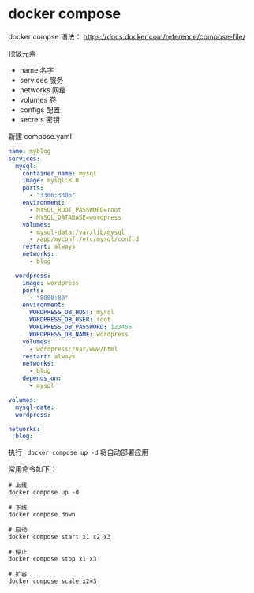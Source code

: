 # docker compose

docker compse 语法： https://docs.docker.com/reference/compose-file/

顶级元素

- name 名字
- services 服务
- networks 网络
- volumes 卷
- configs 配置
- secrets 密钥

新建 compose.yaml

```yaml
name: myblog
services: 
  mysql: 
    container_name: mysql
    image: mysql:8.0
    ports:
      - "3306:3306"
    environment:
      - MYSQL_ROOT_PASSWORD=root
      - MYSQL_DATABASE=wordpress
    volumes:
      - mysql-data:/var/lib/mysql
      - /app/myconf:/etc/mysql/conf.d
    restart: always
    networks:
      - blog

  wordpress:
    image: wordpress
    ports:
      - "8080:80"
    environment:
      WORDPRESS_DB_HOST: mysql
      WORDPRESS_DB_USER: root
      WORDPRESS_DB_PASSWORD: 123456
      WORDPRESS_DB_NAME: wordpress
    volumes:
      - wordpress:/var/www/html
    restart: always
    networks:
      - blog
    depends_on:
      - mysql

volumes:
  mysql-data:
  wordpress:

networks:
  blog:
```

执行 ` docker compose up -d`  将自动部署应用

常用命令如下：

```shell
# 上线
docker compose up -d

# 下线
docker compose down

# 启动
docker compose start x1 x2 x3

# 停止
docker compose stop x1 x3

# 扩容
docker compose scale x2=3
```

